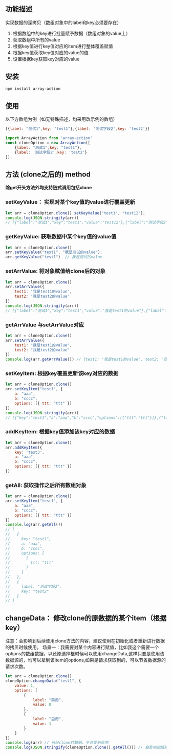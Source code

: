 ## 功能描述
实现数据的深拷贝（数组对象中的label和key必须要存在）

1. 根据数组中的key进行批量赋予数据（数组对象的value上）
2. 获取数组中所有的value
3. 根据key值进行key值对应的item进行整体覆盖赋值
4. 根据key值获取key值对应的value的值
5. 设置根据key获取key对应的value

## 安装
```javascript
npm install array-action
```

## 使用
以下方数组为例（如无特殊描述，均采用改示例的数组）
```javascript
[{label: "测试1",key: "test1"},{label: '测试字段2',key: 'test2'}]
```
```javascript
import ArrayAction from 'array-action'
const cloneOption = new ArrayAction([
	{label: "测试1",key: "test1"},
	{label: '测试字段2',key: 'test2'}
]);
```
## 方法 (clone之后的) method
**除get开头方法外均支持链式调用包括clone**
### setKeyValue： 实现对某个key值的value进行覆盖更新
```javascript
let arr = cloneOption.clone().setKeyValue("test1", "test12");
console.log(JSON.stringify(arr)) 
// [{"label":"测试1","key":"test1","value":"test12"},{"label":"测试字段2","key":"test2"}]
```
### getKeyValue: 获取数据中某个key值的value值
```javascript
let arr = cloneOption.clone()
arr.setKeyValue("test1", "我是测试的value");
arr.getKeyValue("test1")  // 我是测试的value
```
### setArrValue: 将对象赋值给clone后的对象
```javascript
let arr = cloneOption.clone()
arr.setArrValue({
	test1: '我是test1的value',
	test2: '我是test2的value'
})
console.log(JSON.stringify(arr)) 
// [{"label":"测试1","key":"test1","value":"我是test1的value"},{"label":"测试字段2","key":"test2","value":"我是test2的value"}]
```
### getArrValue 与setArrValue对应
```javascript
let arr = cloneOption.clone()
arr.setArrValue({
	test1: "我是test1的value",
	test2: "我是test2的value"
})
console.log(arr.getArrValue()) // {test1: '我是test1的value', test2: '我是test2的value'}
```

### setKeyItem: 根据key覆盖更新该key对应的数据
```javascript
let arr = cloneOption.clone()
arr.setKeyItem("test1", {
	a: "aaa",
	b: "cccc",
	options: [{ ttt: "ttt" }]
})
console.log(JSON.stringify(arr))
// [{"key":"test1","a":"aaa","b":"cccc","options":[{"ttt":"ttt"}]},{"label":"测试字段2","key":"test2"}]
```

### addKeyItem: 根据key值添加该key对应的数据
```javascript
let arr = cloneOption.clone()
arr.addKeyItem({
	key: 'test3',
	a: "aaa",
	b: "cccc",
	options: [{ ttt: "ttt" }]
})
```

### getAll: 获取操作之后所有数组对象
```javascript
let arr = cloneOption.clone()
arr.setKeyItem("test1", {
	a: "aaa",
	b: "cccc",
	options: [{ ttt: "ttt" }]
})
console.log(arr.getAll())
// [
//   {
//     key: "test1",
//     a: "aaa",
//     b: "cccc",
//     options: [
//       {
//         ttt: "ttt"
//       }
//     ]
//   },
//   {
//     label: "测试字段2",
//     key: "test2"
//   }
// ]
```
## changeData： 修改clone的原数据的某个item（根据key）
注意：会影响到后续使用clone方法的内容，建议使用在初始化或者重新进行数据的拷贝时候使用。
场景一：我需要对某个内容进行赋值，比如我这个需要一个optipns的数组数据，以还原选择框时候可以使用changeData,这样只要是使用该数据源的，均可以拿到该item的options,如果是请求获取到的，可以节省数据源的请求次数。
```javascript
let arr = cloneOption.clone()
cloneOption.changeData("test1", {
	value: 1,
	options: [
		{
			label: "禁用",
			value: 0
		},
		{
			label: "启用",
			value: 1
		}
	]
})
console.log(arr) // 已经clone的数据，不会受到影响
console.log(JSON.stringify(cloneOption.clone().getAll())) // 会影响到后续clone的内容打印如下 [{"key":"test1","value":1,"options":[{"label":"禁用","value":0},{"label":"启用","value":1}]},{"label":"测试字段2","key":"test2"}]
```

